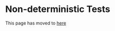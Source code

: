 Non-deterministic Tests
===================

This page has moved to [here](https://kotest.io/docs/framework/concurrency/eventually.html)
